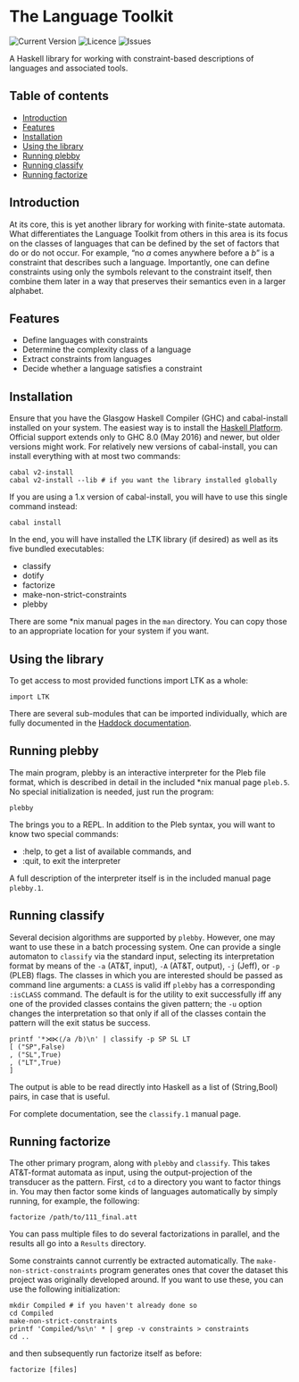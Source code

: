 # The Language Toolkit
![Current Version](https://img.shields.io/badge/version-1.0-informational.svg)
![Licence](https://img.shields.io/github/license/vvulpes0/Language-Toolkit-2)
![Issues](https://img.shields.io/github/issues/vvulpes0/Language-Toolkit-2)

A Haskell library for working with constraint-based descriptions of languages
and associated tools.

## Table of contents
* [Introduction](#introduction)
* [Features](#features)
* [Installation](#installation)
* [Using the library](#using-the-library)
* [Running plebby](#running-plebby)
* [Running classify](#running-classify)
* [Running factorize](#running-factorize)

## Introduction
At its core, this is yet another library
for working with finite-state automata.
What differentiates the Language Toolkit from others in this area
is its focus on the classes of languages that can be defined
by the set of factors that do or do not occur.
For example,
&ldquo;no _a_ comes anywhere before a _b_&rdquo;
is a constraint that describes such a language.
Importantly, one can define constraints using only the symbols relevant
to the constraint itself,
then combine them later in a way that preserves their semantics
even in a larger alphabet.

## Features
* Define languages with constraints
* Determine the complexity class of a language
* Extract constraints from languages
* Decide whether a language satisfies a constraint

## Installation
Ensure that you have the Glasgow Haskell Compiler (GHC) and cabal-install
installed on your system.
The easiest way is to install the
[Haskell Platform](https://www.haskell.org/platform/).
Official support extends only to GHC 8.0 (May 2016) and newer,
but older versions might work.
For relatively new versions of cabal-install,
you can install everything with at most two commands:

    cabal v2-install
    cabal v2-install --lib # if you want the library installed globally

If you are using a 1.x version of cabal-install,
you will have to use this single command instead:

    cabal install

In the end, you will have installed the LTK library (if desired)
as well as its five bundled executables:
* classify
* dotify
* factorize
* make-non-strict-constraints
* plebby

There are some \*nix manual pages in the `man` directory.
You can copy those to an appropriate location for your system
if you want.

## Using the library
To get access to most provided functions import LTK as a whole:

    import LTK

There are several sub-modules that can be imported individually,
which are fully documented in the
[Haddock documentation](https://vvulpes0.github.io/Language-Toolkit-2/docs/haddock/).


## Running plebby
The main program,
plebby is an interactive interpreter for the
Pleb file format,
which is described in detail in the included \*nix manual page `pleb.5`.
No special initialization is needed, just run the program:

    plebby

The brings you to a REPL.
In addition to the Pleb syntax, you will want to know two special commands:

* :help, to get a list of available commands, and
* :quit, to exit the interpreter

A full description of the interpreter itself is
in the included manual page `plebby.1`.


## Running classify
Several decision algorithms are supported by `plebby`.
However, one may want to use these in a batch processing system.
One can provide a single automaton to `classify` via the standard input,
selecting its interpretation format by means of the
`-a` (AT&T, input), `-A` (AT&T, output), `-j` (Jeff), or `-p` (PLEB)
flags.  The classes in which you are interested should be passed as
command line arguments:
a `CLASS` is valid iff `plebby` has a corresponding `:isCLASS` command.
The default is for the utility to exit successfully iff any one of the
provided classes contains the given pattern;
the `-u` option changes the interpretation so that only if all of the
classes contain the pattern will the exit status be success.

    printf '*⋊⋉⟨/a /b⟩\n' | classify -p SP SL LT
    [ ("SP",False)
    , ("SL",True)
    , ("LT",True)
    ]

The output is able to be read directly into Haskell as a list of
(String,Bool) pairs, in case that is useful.

For complete documentation, see the `classify.1` manual page.


## Running factorize
The other primary program, along with `plebby` and `classify`.
This takes AT&T-format automata as input,
using the output-projection of the transducer as the pattern.
First, `cd` to a directory you want to factor things in.
You may then factor some kinds of languages
automatically by simply running, for example, the following:

    factorize /path/to/111_final.att

You can pass multiple files to do several factorizations in parallel,
and the results all go into a `Results` directory.

Some constraints cannot currently be extracted automatically.
The `make-non-strict-constraints` program generates ones that
cover the dataset this project was originally developed around.
If you want to use these, you can use the following initialization:

    mkdir Compiled # if you haven't already done so
    cd Compiled
    make-non-strict-constraints
    printf 'Compiled/%s\n' * | grep -v constraints > constraints
    cd ..

and then subsequently run factorize itself as before:

    factorize [files]
